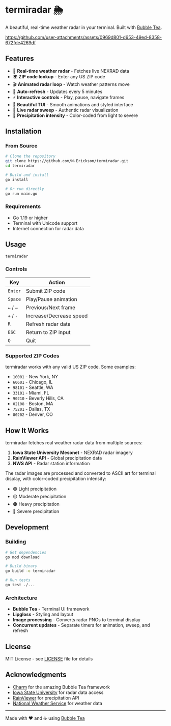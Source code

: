 # termiradar 🌦️

A beautiful, real-time weather radar in your terminal. Built with [Bubble Tea](https://github.com/charmbracelet/bubbletea).


https://github.com/user-attachments/assets/0969d801-d653-49ed-8358-672fde4269df


## Features


- 🎯 **Real-time weather radar** - Fetches live NEXRAD data
- 🌍 **ZIP code lookup** - Enter any US ZIP code
- 🎬 **Animated radar loop** - Watch weather patterns move
- 🔄 **Auto-refresh** - Updates every 5 minutes
- ⚡ **Interactive controls** - Play, pause, navigate frames
- 🎨 **Beautiful TUI** - Smooth animations and styled interface
- 📡 **Live radar sweep** - Authentic radar visualization
- 🌈 **Precipitation intensity** - Color-coded from light to severe

## Installation

### From Source

```bash
# Clone the repository
git clone https://github.com/N-Erickson/termiradar.git
cd termiradar

# Build and install
go install

# Or run directly
go run main.go
```

### Requirements

- Go 1.19 or higher
- Terminal with Unicode support
- Internet connection for radar data

## Usage

```bash
termiradar
```

### Controls

| Key | Action |
|-----|--------|
| `Enter` | Submit ZIP code |
| `Space` | Play/Pause animation |
| `←` / `→` | Previous/Next frame |
| `+` / `-` | Increase/Decrease speed |
| `R` | Refresh radar data |
| `ESC` | Return to ZIP input |
| `Q` | Quit |

### Supported ZIP Codes

termiradar works with any valid US ZIP code. Some examples:

- `10001` - New York, NY
- `60601` - Chicago, IL
- `98101` - Seattle, WA
- `33101` - Miami, FL
- `90210` - Beverly Hills, CA
- `02108` - Boston, MA
- `75201` - Dallas, TX
- `80202` - Denver, CO

## How It Works

termiradar fetches real weather radar data from multiple sources:

1. **Iowa State University Mesonet** - NEXRAD radar imagery
2. **RainViewer API** - Global precipitation data
3. **NWS API** - Radar station information

The radar images are processed and converted to ASCII art for terminal display, with color-coded precipitation intensity:

- 🟢 Light precipitation
- 🟡 Moderate precipitation
- 🟠 Heavy precipitation
- 🔴 Severe precipitation

## Development

### Building

```bash
# Get dependencies
go mod download

# Build binary
go build -o termiradar

# Run tests
go test ./...
```

### Architecture

- **Bubble Tea** - Terminal UI framework
- **Lipgloss** - Styling and layout
- **Image processing** - Converts radar PNGs to terminal display
- **Concurrent updates** - Separate timers for animation, sweep, and refresh


## License

MIT License - see [LICENSE](LICENSE) file for details

## Acknowledgments

- [Charm](https://charm.sh) for the amazing Bubble Tea framework
- [Iowa State University](https://mesonet.agron.iastate.edu/) for radar data access
- [RainViewer](https://www.rainviewer.com/api.html) for precipitation API
- [National Weather Service](https://www.weather.gov) for weather data

---

Made with ❤️ and ☕ using [Bubble Tea](https://github.com/charmbracelet/bubbletea)
